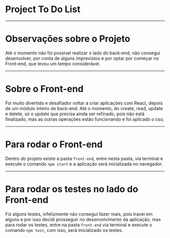 # Project To Do List

---

# Observações sobre o Projeto

Até o momento não foi possível realizar o lado do back-end, não consegui desenvolver, por conta de alguns imprevistos e por optar por começar no Front-end, que levou um tempo considerável.

---

# Sobre o Front-end

Foi muito divertido e desafiador voltar a criar aplicações com React, depois de um módulo inteiro de back-end. Até o momento, do create, read, update e delete, só o update que precisa ainda ser refinado, pois não está finalizado, mas as outras operações estão funcionando e foi aplicado o css;

---

# Para rodar o Front-end

Dentro do projeto existe a pasta `front-end`, entre nesta pasta, via terminal e execute o comando `npm start` e a aplicação será inicializada no navegador.

---

# Para rodar os testes no lado do Front-end

Fiz alguns testes, infelizmente não consegui fazer mais, pois travei em alguns e por isso decidi prosseguir no desenvolvimento da aplicação, mas para rodar os testes, entre na pasta `front-end` via terminal e execute o comando `npm test`, com isso, será inicializado os testes.
